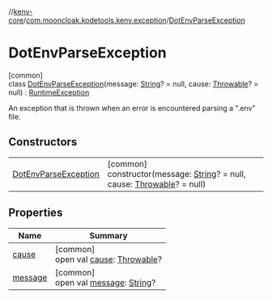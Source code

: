 //[kenv-core](../../../index.md)/[com.mooncloak.kodetools.kenv.exception](../index.md)/[DotEnvParseException](index.md)

# DotEnvParseException

[common]\
class [DotEnvParseException](index.md)(message: [String](https://kotlinlang.org/api/core/kotlin-stdlib/kotlin/-string/index.html)? = null, cause: [Throwable](https://kotlinlang.org/api/core/kotlin-stdlib/kotlin/-throwable/index.html)? = null) : [RuntimeException](https://kotlinlang.org/api/core/kotlin-stdlib/kotlin/-runtime-exception/index.html)

An exception that is thrown when an error is encountered parsing a &quot;.env&quot; file.

## Constructors

| | |
|---|---|
| [DotEnvParseException](-dot-env-parse-exception.md) | [common]<br>constructor(message: [String](https://kotlinlang.org/api/core/kotlin-stdlib/kotlin/-string/index.html)? = null, cause: [Throwable](https://kotlinlang.org/api/core/kotlin-stdlib/kotlin/-throwable/index.html)? = null) |

## Properties

| Name | Summary |
|---|---|
| [cause](../-no-such-environment-variable-exception/index.md#-654012527%2FProperties%2F2092337298) | [common]<br>open val [cause](../-no-such-environment-variable-exception/index.md#-654012527%2FProperties%2F2092337298): [Throwable](https://kotlinlang.org/api/core/kotlin-stdlib/kotlin/-throwable/index.html)? |
| [message](../-no-such-environment-variable-exception/index.md#1824300659%2FProperties%2F2092337298) | [common]<br>open val [message](../-no-such-environment-variable-exception/index.md#1824300659%2FProperties%2F2092337298): [String](https://kotlinlang.org/api/core/kotlin-stdlib/kotlin/-string/index.html)? |
